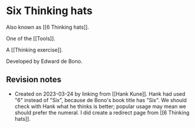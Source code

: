 # Six Thinking hats

Also known as [[6 Thinking hats]].

One of the [[Tools]].

A [[Thinking exercise]].

Developed by Edward de Bono.

## Revision notes

- Created on 2023-03-24 by linking from [[Hank Kune]]. Hank had used "6" instead of "Six", because de Bono's book title has "Six". We should check with Hank what he thinks is better; popular usage may mean we should prefer the numeral. I did create a redirect page from [[6 Thinking hats]].